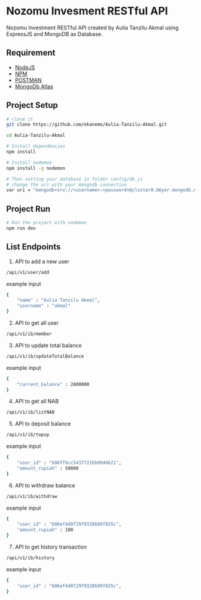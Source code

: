 # Nozomu Invesment RESTful API
Nozomu Investment RESTful API created by Aulia Tanzilu Akmal using ExpressJS and MongoDB as Database. 

## Requirement
- [NodeJS](https://nodejs.org/en/)
- [NPM](https://www.npmjs.com/get-npm)
- [POSTMAN](https://www.postman.com/)
- [MongoDb Atlas](https://www.mongodb.com/cloud/atlas)

## Project Setup
```sh
# clone it
git clone https://github.com/okanemo/Aulia-Tanzilu-Akmal.git

cd Aulia-Tanzilu-Akmal

# Install dependencies
npm install

# Install nodemon
npm install -g nodemon

# Then setting your database in folder config/db.js
# change the uri with your mongodb connection
var uri = "mongodb+srv://<username>:<password>@cluster0.b6yer.mongodb.net/myFirstDatabase?retryWrites=true&w=majority"

```

## Project Run
```sh
# Run the project with nodemon
npm run dev

```

## List Endpoints

1. API to add a new user

```bash
/api/v1/user/add

```

example input 

```bash
{
    "name" : "Aulia Tanzilu Akmal",
    "username" : "akmal"
}

```

2. API to get all user

```bash
/api/v1/ib/member

```

3. API to update total balance

```bash
/api/v1/ib/updateTotalBalance

```

example input 

```bash
{
    "current_balance" : 2800000
}

```


4. API to get all NAB

```bash
/api/v1/ib/listNAB

```

5. API to deposit balance

```bash
/api/v1/ib/topup

```

example input 

```bash
{
    "user_id" : "606ff6cc54377216b0946621",
    "amount_rupiah" : 50000
}

```

6. API to withdraw balance

```bash
/api/v1/ib/withdraw

```

example input

```bash
{
    "user_id" : "606ef4d0f29f9328b09f835c",
    "amount_rupiah" : 100
}
```

7. API to get history transaction

```bash
/api/v1/ib/history

```

example input

```bash
{
    "user_id" : "606ef4d0f29f9328b09f835c",
}

```